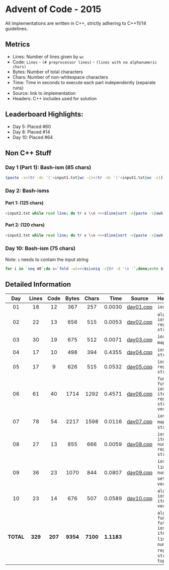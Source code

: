 # Advent of Code - 2015

All implementations are written in C++, strictly adhering to C++11/14 guidelines.

## Metrics

* Lines: Number of lines given by `wc`
* Code: `Lines` - `(# preprocessor lines)` - `(lines with no alphanumeric chars)`
* Bytes: Number of total characters
* Chars: Number of non-whitespace characters
* Time: Time in seconds to execute each part independently (separate runs)
* Source: link to implementation
* Headers: C++ includes used for solution

## Leaderboard Highlights:

* Day 5: Placed #60
* Day 8: Placed #14
* Day 10: Placed #64

## Non C++ Stuff

### Day 1 (Part 1): Bash-ism (85 chars)

```bash
(paste -s<(tr -dc '('<input1.txt|wc -c)<(tr -dc ')'<input1.txt|wc -c))|paste -sd-|bc
```

### Day 2: Bash-isms

#### Part 1: (125 chars)

```bash
<input2.txt while read line; do tr x \\n <<<$line|sort -n|paste -s|awk '{print 3*($1*$2)+2*$3*($1+$2);}';done|paste -sd+|bc
```

#### Part 2: (120 chars)

```bash
<input2.txt while read line; do tr x \\n <<<$line|sort -n|paste -s|awk '{print 2*($1*$2)+$1*$2*$3;}';done|paste -sd+|bc
```

### Day 10: Bash-ism (75 chars)

Note: `s` needs to contain the input string

```bash
for i in `seq 40`;do s=`fold -w1<<<$s|uniq -c|tr -d '\n '`;done;echo ${#s}
```

## Detailed Information

 Day | Lines | Code | Bytes | Chars | Time | Source | Headers
:---:|:-----:|:----:|:-----:|:-----:| ----:|:------:|:-------
01|18|12|367|257|0.0030|[day01.cpp](https://github.com/willkill07/adventofcode/blob/master/src/day01/day01.cpp)|`iostream`
02|22|13|656|515|0.0053|[day02.cpp](https://github.com/willkill07/adventofcode/blob/master/src/day02/day02.cpp)|`algorithm` `iostream` `regex` `string`
03|30|19|675|512|0.0071|[day03.cpp](https://github.com/willkill07/adventofcode/blob/master/src/day03/day03.cpp)|`iostream` `map` `tuple`
04|17|10|498|394|0.4355|[day04.cpp](https://github.com/willkill07/adventofcode/blob/master/src/day04/day04.cpp)|`iostream` `string`
05|17|9|626|515|0.0532|[day05.cpp](https://github.com/willkill07/adventofcode/blob/master/src/day05/day05.cpp)|`iostream` `regex` `string`
06|61|40|1714|1292|0.4571|[day06.cpp](https://github.com/willkill07/adventofcode/blob/master/src/day06/day06.cpp)|`functional` `future` `iostream` `iterator` `regex` `string` `vector`
07|78|54|2217|1598|0.0116|[day07.cpp](https://github.com/willkill07/adventofcode/blob/master/src/day07/day07.cpp)|`iostream` `map` `regex` `string`
08|27|13|855|666|0.0059|[day08.cpp](https://github.com/willkill07/adventofcode/blob/master/src/day08/day08.cpp)|`iostream` `iterator` `numeric` `regex` `string`
09|36|23|1070|844|0.0807|[day09.cpp](https://github.com/willkill07/adventofcode/blob/master/src/day09/day09.cpp)|`iostream` `limits` `map` `numeric` `set` `string` `vector`
10|23|14|676|507|0.0589|[day10.cpp](https://github.com/willkill07/adventofcode/blob/master/src/day10/day10.cpp)|`algorithm` `iostream` `iterator` `vector`
**TOTAL**|**329**|**207**|**9354**|**7100**|**1.1183**| | `algorithm` `functional` `future` `iostream` `iterator` `limits` `map` `numeric` `regex` `set` `string` `tuple`
